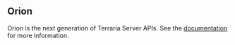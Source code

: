 ## Orion

Orion is the next generation of Terraria Server APIs. See the [documentation](https://pryaxis.github.io/orion) for more information.
